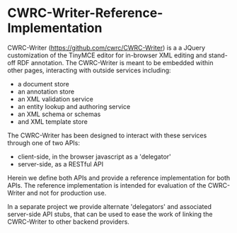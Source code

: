 # CWRC-Writer-Reference-Implementation

CWRC-Writer (https://github.com/cwrc/CWRC-Writer) is a a JQuery customization of the TinyMCE editor for in-browser XML editing and stand-off RDF annotation. The CWRC-Writer is meant to be embedded within other pages, interacting with outside services including:

 - a document store
 - an annotation store
 - an XML validation service
 - an entity lookup and authoring service
 - an XML schema or schemas
 - and XML template store

The CWRC-Writer has been designed to interact with these services through one of two APIs:

- client-side, in the browser javascript as a 'delegator'
- server-side, as a RESTful API  

Herein we define both APIs and provide a reference implementation for both APIs.  The reference implementation is intended for evaluation of the CWRC-Writer and not for production use.

In a separate project we provide alternate 'delegators' and associated server-side API stubs, that can be used to ease the work of linking the CWRC-Writer to other backend providers.

